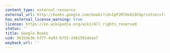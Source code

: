 ```yaml
---
content_type: external-resource
external_url: http://books.google.com/books?id=IpF2RlHxQiQC&printsec=frontcover
has_external_license_warning: true
license: https://en.wikipedia.org/wiki/All_rights_reserved
status: ''
title: Google Books
uid: 3632de3b-5f7f-4a93-b755-24b1501deae7
wayback_url: ''
---
```

